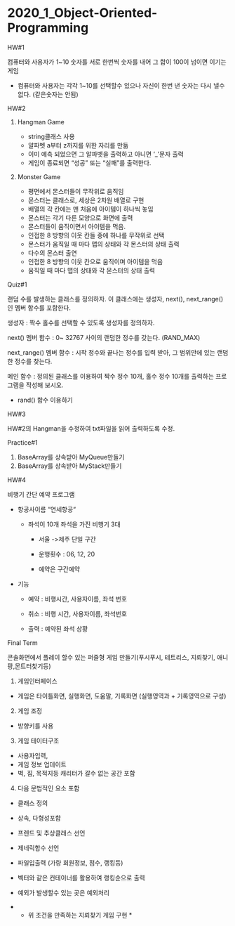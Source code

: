 # 2020_1_Object-Oriented-Programming
HW#1

컴퓨터와 사용자가 1~10 숫자를 서로 한번씩 숫자를 내어 그 합이 100이 넘이면 이기는 게임

- 컴퓨터와 사용자는 각각 1~10를 선택할수 있으나 자신이 한번 낸 숫자는 다시 낼수 없다. (같은숫자는 안됨)

HW#2 

1) Hangman Game
    - string클래스 사용
    - 알파벳 a부터 z까지를 위한 자리를 만듦
    - 이미 예측 되었으면 그 알파벳을 출력하고 아니면 ‘_’문자 출력
    - 게임이 종료되면 “성공” 또는 “실패”를 출력한다.

2) Monster Game
    - 평면에서 몬스터들이 무작위로 움직임
    - 몬스터는 클래스로, 세상은 2차원 배열로 구현
    - 배열의 각 칸에는 맨 처음에 아이템이 하나씩 놓임
    - 몬스터는 각기 다른 모양으로 화면에 출력
    - 몬스터들이 움직이면서 아이템을 먹음.
    - 인접한 8 방향의 이웃 칸들 중에 하나를 무작위로 선택
    - 몬스터가 움직일 때 마다 맵의 상태와 각 몬스터의 상태 출력
    - 다수의 몬스터 출연
    - 인접한 8 방향의 이웃 칸으로 움직이며 아이템을 먹음
    - 움직일 때 마다 맵의 상태와 각 몬스터의 상태 출력

Quiz#1

랜덤 수를 발생하는 클래스를 정의하자.  이 클래스에는 생성자, next(), next_range()인 멤버 함수를 포함한다.

생성자 : 짝수 홀수를 선택할 수 있도록 생성자를 정의하자.

next() 멤버 함수 : 0~ 32767 사이의 랜덤한 정수를 갖는다. (RAND_MAX) 

next_range() 멤버 함수 : 시작 정수와 끝나는 정수를 입력 받아, 그 범위안에 있는 랜덤한 정수를 찾는다.

메인 함수 : 정의된 클래스를 이용하여 짝수 정수 10개, 홀수 정수 10개를 출력하는 프로그램을 작성해 보시오.

  - rand() 함수 이용하기

HW#3

HW#2의 Hangman을 수정하여 txt파일을 읽어 출력하도록 수정.

Practice#1
1) BaseArray를 상속받아 MyQueue만들기
2) BaseArray를 상속받아 MyStack만들기

HW#4

비행기 간단 예약 프로그램

- 항공사이름 “연세항공“

  - 좌석이 10개 좌석을 가진 비행기 3대

    - 서울 ->제주 단일 구간

    - 운행횟수 : 06, 12, 20

    - 예약은 구간예약

- 기능
  
    - 예약 : 비행시간, 사용자이름, 좌석 번호

    - 취소 : 비행 시간, 사용자이름, 좌석번호

    - 출력 : 예약된 좌석 상황


Final Term

콘솔화면에서 플레이 할수 있는 퍼즐형 게임 만들기(푸시푸시, 테트리스, 지뢰찾기, 애니팡,몬트터찾기등)

1) 게임인터페이스
- 게임은 타이틀화면, 실행화면, 도움말, 기록화면 (실행영역과 + 기록영역으로 구성)

2) 게임 조정
- 방향키를 사용

3) 게임 테이터구조
- 사용자입력,
- 게임 정보 업데이트
- 벽, 짐, 목적지등 캐리터가 갈수 없는 공간 포함

4) 다음 문법적인 요소 포함
- 클래스 정의
- 상속, 다형성포함
- 프렌드 및 추상클래스 선언
- 제네릭함수 선언
- 파일입출력 (가량 회원정보, 점수, 랭킹등)
- 벡터와 같은 컨테이너를 활용하여 랭킹순으로 출력
- 예외가 발생할수 있는 곳은 예외처리

- * 위 조건을 만족하는 지뢰찾기 게임 구현 *
